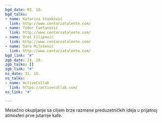 ```yaml
---
bgd_date: 03. 10.
bgd_talks:
- name: Katarina Stanković
  link: http://www.centarzatalente.com/
- name: Todor Cvetanović
  link: http://www.centarzatalente.com/
- name: Uroš Filipović
  link: http://www.centarzatalente.com/
- name: Sara Milošević
  link: http://www.centarzatalente.com/
bgd_link: "#"
zgb_date: 24. 10.
zgb_talks: []
zgb_link: "#"
ns_date: 31. 10.
ns_talks:
- name: ActiveCollab
  link: https://activecollab.com/
ns_link: "#"

---
```

Mesečno okupljanje sa ciljem brze razmene preduzetničkih ideja u prijatnoj atmosferi prve jutarnje kafe.